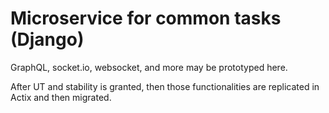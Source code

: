 # Microservice for common tasks (Django)

GraphQL, socket.io, websocket, and more may be prototyped here.

After UT and stability is granted, then those functionalities are replicated in Actix and then migrated.
